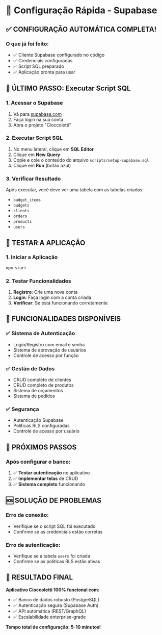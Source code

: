 # 🚀 Configuração Rápida - Supabase

## ✅ **CONFIGURAÇÃO AUTOMÁTICA COMPLETA!**

### **O que já foi feito:**
- ✅ Cliente Supabase configurado no código
- ✅ Credenciais configuradas
- ✅ Script SQL preparado
- ✅ Aplicação pronta para usar

## 🔧 **ÚLTIMO PASSO: Executar Script SQL**

### **1. Acessar o Supabase**
1. Vá para [supabase.com](https://supabase.com)
2. Faça login na sua conta
3. Abra o projeto "Cioccoletti"

### **2. Executar Script SQL**
1. No menu lateral, clique em **SQL Editor**
2. Clique em **New Query**
3. Copie e cole o conteúdo do arquivo `scripts/setup-supabase.sql`
4. Clique em **Run** (botão azul)

### **3. Verificar Resultado**
Após executar, você deve ver uma tabela com as tabelas criadas:
- `budget_items`
- `budgets`
- `clients`
- `orders`
- `products`
- `users`

## 🧪 **TESTAR A APLICAÇÃO**

### **1. Iniciar a Aplicação**
```bash
npm start
```

### **2. Testar Funcionalidades**
1. **Registro**: Crie uma nova conta
2. **Login**: Faça login com a conta criada
3. **Verificar**: Se está funcionando corretamente

## 📱 **FUNCIONALIDADES DISPONÍVEIS**

### **✅ Sistema de Autenticação**
- Login/Registro com email e senha
- Sistema de aprovação de usuários
- Controle de acesso por função

### **✅ Gestão de Dados**
- CRUD completo de clientes
- CRUD completo de produtos
- Sistema de orçamentos
- Sistema de pedidos

### **✅ Segurança**
- Autenticação Supabase
- Políticas RLS configuradas
- Controle de acesso por usuário

## 🎯 **PRÓXIMOS PASSOS**

### **Após configurar o banco:**
1. ✅ **Testar autenticação** no aplicativo
2. ✅ **Implementar telas** de CRUD
3. ✅ **Sistema completo** funcionando

## 🆘 **SOLUÇÃO DE PROBLEMAS**

### **Erro de conexão:**
- Verifique se o script SQL foi executado
- Confirme se as credenciais estão corretas

### **Erro de autenticação:**
- Verifique se a tabela `users` foi criada
- Confirme se as políticas RLS estão ativas

## 🎉 **RESULTADO FINAL**

**Aplicativo Cioccoletti 100% funcional com:**
- ✅ Banco de dados robusto (PostgreSQL)
- ✅ Autenticação segura (Supabase Auth)
- ✅ API automática (REST/GraphQL)
- ✅ Escalabilidade enterprise-grade

**Tempo total de configuração: 5-10 minutos!**
